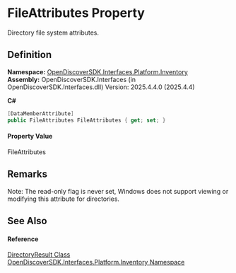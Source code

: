 # FileAttributes Property


Directory file system attributes.



## Definition
**Namespace:** <a href="05ac8cdb-ff0b-7a5c-da07-61a1da637cb0">OpenDiscoverSDK.Interfaces.Platform.Inventory</a>  
**Assembly:** OpenDiscoverSDK.Interfaces (in OpenDiscoverSDK.Interfaces.dll) Version: 2025.4.4.0 (2025.4.4)

**C#**
``` C#
[DataMemberAttribute]
public FileAttributes FileAttributes { get; set; }
```



#### Property Value
FileAttributes

## Remarks
Note: The read-only flag is never set, Windows does not support viewing or modifying this attribute for directories.

## See Also


#### Reference
<a href="3e89aad0-b027-bbf4-adef-f42b8fcc23eb">DirectoryResult Class</a>  
<a href="05ac8cdb-ff0b-7a5c-da07-61a1da637cb0">OpenDiscoverSDK.Interfaces.Platform.Inventory Namespace</a>  
